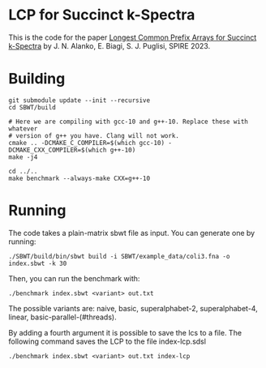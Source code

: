 # LCP for Succinct k-Spectra
This is the code for the paper [Longest Common Prefix Arrays for Succinct k-Spectra](https://link.springer.com/chapter/10.1007/978-3-031-43980-3_1) by J. N. Alanko, E. Biagi,  S. J. Puglisi, SPIRE 2023. 

# Building

```
git submodule update --init --recursive
cd SBWT/build

# Here we are compiling with gcc-10 and g++-10. Replace these with whatever
# version of g++ you have. Clang will not work.
cmake .. -DCMAKE_C_COMPILER=$(which gcc-10) -DCMAKE_CXX_COMPILER=$(which g++-10)
make -j4

cd ../..
make benchmark --always-make CXX=g++-10
```

# Running

The code takes a plain-matrix sbwt file as input. You can generate one by running:

```
./SBWT/build/bin/sbwt build -i SBWT/example_data/coli3.fna -o index.sbwt -k 30
```

Then, you can run the benchmark with:

```
./benchmark index.sbwt <variant> out.txt
```

The possible variants are: naive, basic, superalphabet-2, superalphabet-4, linear, basic-parallel-(#threads).

By adding a fourth argument it is possible to save the lcs to a file. The following command saves the LCP to the file index-lcp.sdsl

```
./benchmark index.sbwt <variant> out.txt index-lcp
```

